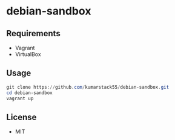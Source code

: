 # debian-sandbox

## Requirements

* Vagrant
* VirtualBox

## Usage

```powershell
git clone https://github.com/kumarstack55/debian-sandbox.git
cd debian-sandbox
vagrant up
```

## License

* MIT
